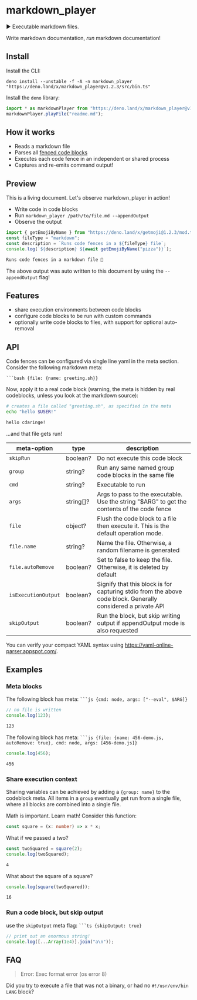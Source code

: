 # markdown_player

▶️ Executable markdown files.

Write markdown documentation, _run_ markdown documentation!

## Install

Install the CLI:

`deno install --unstable -f -A -n markdown_player "https://deno.land/x/markdown_player@v1.2.3/src/bin.ts"`

Install the `deno` library:

```ts {skipRun: true}
import * as markdownPlayer from "https://deno.land/x/markdown_player@v1.2.3/src/mod.ts";
markdownPlayer.playFile("readme.md");
```

## How it works

- Reads a markdown file
- Parses all
  [fenced code blocks](https://www.markdownguide.org/extended-syntax/#fenced-code-blocks)
- Executes each code fence in an independent or shared process
- Captures and re-emits command output!

## Preview

This is a living document. Let's observe markdown_player in action!

- Write code in code blocks
- Run `markdown_player /path/to/file.md --appendOutput`
- Observe the output

```ts
import { getEmojiByName } from "https://deno.land/x/getmoji@1.2.3/mod.ts";
const fileType = "markdown";
const description = `Runs code fences in a ${fileType} file`;
console.log(`${description} ${await getEmojiByName("pizza")}`);
```

```txt {skipRun: true, isExecutionOutput: true}
Runs code fences in a markdown file 🍕
```

The above output was auto written to this document by using the `--appendOutput`
flag!

## Features

- share execution environments between code blocks
- configure code blocks to be run with custom commands
- optionally write code blocks to files, with support for optional auto-removal

## API

Code fences can be configured via single line yaml in the meta section. Consider
the following markdown meta:

`` ```bash {file: {name: greeting.sh}} ``

Now, apply it to a real code block (warning, the meta is hidden by real
codeblocks, unless you look at the markdown source):

```bash {file: {name: greeting.sh}}
# creates a file called "greeting.sh", as specified in the meta
echo "hello $USER!"
```

```txt {skipRun: true, isExecutionOutput: true}
hello cdaringe!
```

...and that file gets run!

| meta-option         | type       | description                                                                                                  |
| ------------------- | ---------- | ------------------------------------------------------------------------------------------------------------ |
| `skipRun`           | boolean?   | Do not execute this code block                                                                               |
| `group`             | string?    | Run any same named group code blocks in the same file                                                        |
| `cmd`               | string?    | Executable to run                                                                                            |
| `args`              | string\[]? | Args to pass to the executable. Use the string "$ARG" to get the contents of the code fence                  |
| `file`              | object?    | Flush the code block to a file then execute it. This is the default operation mode.                          |
| `file.name`         | string?    | Name the file. Otherwise, a random filename is generated                                                     |
| `file.autoRemove`   | boolean?   | Set to false to keep the file. Otherwise, it is deleted by default                                           |
| `isExecutionOutput` | boolean?   | Signify that this block is for capturing stdio from the above code block. Generally considered a private API |
| `skipOutput`        | boolean?   | Run the block, but skip writing output if appendOutput mode is also requested                                |

You can verify your compact YAML syntax using
https://yaml-online-parser.appspot.com/.

## Examples

### Meta blocks

The following block has meta: `` ```js {cmd: node, args: ["--eval", $ARG]} ``

```js {cmd: node, args: ["--eval", $ARG]}
// no file is written
console.log(123);
```

```txt {skipRun: true, isExecutionOutput: true}
123
```

The following block has meta:
`` ```js {file: {name: 456-demo.js, autoRemove: true}, cmd: node, args: [456-demo.js]} ``

```js {file: {name: 456-demo.js, autoRemove: true}, cmd: node, args: [456-demo.js]}
console.log(456);
```

```txt {skipRun: true, isExecutionOutput: true}
456
```

### Share execution context

Sharing variables can be achieved by adding a `{group: name}` to the codeblock
meta. All items in a `group` eventually get run from a single file, where all
blocks are combined into a single file.

Math is important. Learn math! Consider this function:

```ts {group: group_demo}
const square = (x: number) => x * x;
```

What if we passed a two?

```ts {group: group_demo}
const twoSquared = square(2);
console.log(twoSquared);
```

```txt {skipRun: true, isExecutionOutput: true}
4
```

What about the square of a square?

```ts {group: group_demo}
console.log(square(twoSquared));
```

```txt {skipRun: true, isExecutionOutput: true}
16
```

### Run a code block, but skip output

use the `skipOutput` meta flag: `` ```ts {skipOutput: true} ``

```ts {skipOutput: true}
// print out an enormous string!
console.log([...Array(1e4)].join("a\n"));
```

## FAQ

> Error: Exec format error (os error 8)

Did you try to execute a file that was not a binary, or had no
`#!/usr/env/bin LANG` block?
